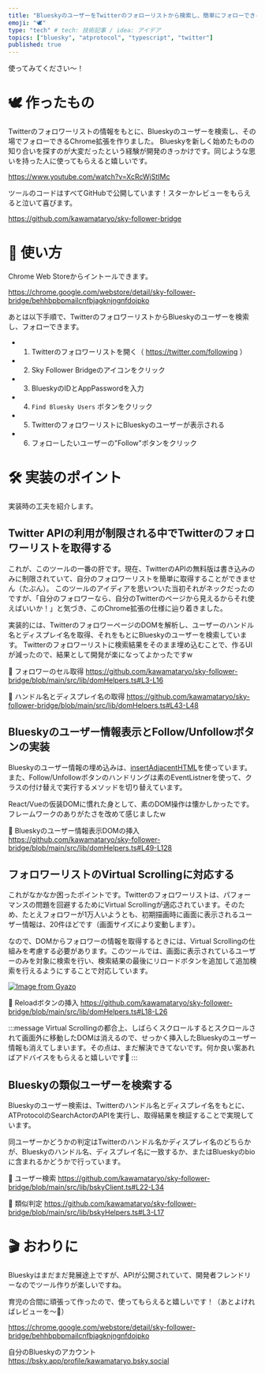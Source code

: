 ```yaml
---
title: "BlueskyのユーザーをTwitterのフォローリストから検索し、簡単にフォローできるツールを作った"
emoji: "🕊️"
type: "tech" # tech: 技術記事 / idea: アイデア
topics: ["bluesky", "atprotocol", "typescript", "twitter"]
published: true
---
```


使ってみてください〜！

# 🕊️ 作ったもの
Twitterのフォロワーリストの情報をもとに、Blueskyのユーザーを検索し、その場でフォローできるChrome拡張を作りました。
Blueskyを新しく始めたものの知り合いを探すのが大変だったという経験が開発のきっかけです。同じような思いを持った人に使ってもらえると嬉しいです。

https://www.youtube.com/watch?v=XcRcWjStIMc

ツールのコードはすべてGitHubで公開しています！スターかレビューをもらえると泣いて喜びます。

https://github.com/kawamataryo/sky-follower-bridge

# 🚀 使い方
Chrome Web Storeからイントールできます。

https://chrome.google.com/webstore/detail/sky-follower-bridge/behhbpbpmailcnfbjagknjngnfdojpko

あとは以下手順で、TwitterのフォロワーリストからBlueskyのユーザーを検索し、フォローできます。

- 1. Twitterのフォロワーリストを開く（ https://twitter.com/following ）
- 2. Sky Follower Bridgeのアイコンをクリック
- 3. BlueskyのIDとAppPasswordを入力
- 4. `Find Bluesky Users` ボタンをクリック
- 5. TwitterのフォロワーリストにBlueskyのユーザーが表示される
- 6. フォローしたいユーザーの"Follow"ボタンをクリック

# 🛠️ 実装のポイント

実装時の工夫を紹介します。

## Twitter APIの利用が制限される中でTwitterのフォロワーリストを取得する
これが、このツールの一番の肝です。現在、TwitterのAPIの無料版は書き込みのみに制限されていて、自分のフォロワーリストを簡単に取得することができません（たぶん）。
このツールのアイディアを思いついた当初それがネックだったのですが、「自分のフォロワーなら、自分のTwitterのページから見えるからそれ使えばいいか！」と気づき、このChrome拡張の仕様に辿り着きました。

実装的には、TwitterのフォロワーページのDOMを解析し、ユーザーのハンドル名とディスプレイ名を取得、それをもとにBlueskyのユーザーを検索しています。
Twitterのフォロワーリストに検索結果をそのまま埋め込むことで、作るUIが減ったので、結果として開発が楽になってよかったですw

📌 フォロワーのセル取得
https://github.com/kawamataryo/sky-follower-bridge/blob/main/src/lib/domHelpers.ts#L3-L16

📌️ ハンドル名とディスプレイ名の取得
https://github.com/kawamataryo/sky-follower-bridge/blob/main/src/lib/domHelpers.ts#L43-L48

## Blueskyのユーザー情報表示とFollow/Unfollowボタンの実装
Blueskyのユーザー情報の埋め込みは、[insertAdjacentHTML](https://developer.mozilla.org/ja/docs/Web/API/Element/insertAdjacentHTML)を使っています。
また、Follow/Unfollowボタンのハンドリングは素のEventListnerを使って、クラスの付け替えで実行するメソッドを切り替えています。

React/Vueの仮装DOMに慣れた身として、素のDOM操作は懐かしかったです。フレームワークのありがたさを改めて感じましたw

📌 Blueskyのユーザー情報表示DOMの挿入
https://github.com/kawamataryo/sky-follower-bridge/blob/main/src/lib/domHelpers.ts#L49-L128


## フォロワーリストのVirtual Scrollingに対応する
これがなかなか困ったポイントです。Twitterのフォロワーリストは、パフォーマンスの問題を回避するためにVirtual Scrollingが適応されています。そのため、たとえフォロワーが1万人いようとも、初期描画時に画面に表示されるユーザー情報は、20件ほどです（画面サイズにより変動します）。

なので、DOMからフォロワーの情報を取得するときには、Virtual Scrollingの仕組みを考慮する必要があります。このツールでは、画面に表示されているユーザーのみを対象に検索を行い、検索結果の最後にリロードボタンを追加して追加検索を行えるようにすることで対応しています。

[![Image from Gyazo](https://i.gyazo.com/e3673111e9589d4b308b8e6e987114cc.gif)](https://gyazo.com/e3673111e9589d4b308b8e6e987114cc)

📌 Reloadボタンの挿入
https://github.com/kawamataryo/sky-follower-bridge/blob/main/src/lib/domHelpers.ts#L18-L26

:::message
Virtual Scrollingの都合上、しばらくスクロールするとスクロールされて画面外に移動したDOMは消えるので、せっかく挿入したBlueskyのユーザー情報も消えてしまいます。その点は、まだ解決できてないです。何か良い案あればアドバイスをもらえると嬉しいです🙏
:::

## Blueskyの類似ユーザーを検索する
Blueskyのユーザー検索は、Twitterのハンドル名とディスプレイ名をもとに、ATProtocolのSearchActorのAPIを実行し、取得結果を検証することで実現しています。

同ユーザーかどうかの判定はTwitterのハンドル名かディスプレイ名のどちらかが、Blueskyのハンドル名、ディスプレイ名に一致するか、またはBlueskyのbioに含まれるかどうかで行っています。

📌 ユーザー検索
https://github.com/kawamataryo/sky-follower-bridge/blob/main/src/lib/bskyClient.ts#L22-L34

📌 類似判定
https://github.com/kawamataryo/sky-follower-bridge/blob/main/src/lib/bskyHelpers.ts#L3-L17

# 🎬 おわりに

Blueskyはまだまだ発展途上ですが、APIが公開されていて、開発者フレンドリーなのでツール作りが楽しいですね。

育児の合間に頑張って作ったので、使ってもらえると嬉しいです！（あとよければレビューを〜🙏）

https://chrome.google.com/webstore/detail/sky-follower-bridge/behhbpbpmailcnfbjagknjngnfdojpko

自分のBlueskyのアカウント
https://bsky.app/profile/kawamataryo.bsky.social
